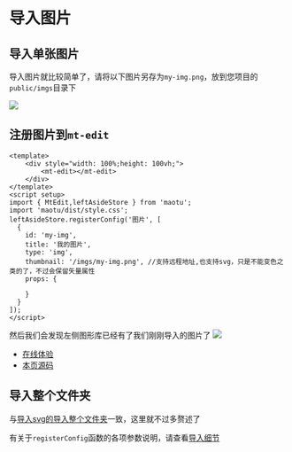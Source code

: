 # 导入图片

## 导入单张图片
导入图片就比较简单了，请将以下图片另存为`my-img.png`，放到您项目的`public/imgs`目录下

![](/imgs/my-img.png)

## 注册图片到`mt-edit`

```vue
<template>
    <div style="width: 100%;height: 100vh;">
        <mt-edit></mt-edit>
    </div>
</template>
<script setup>
import { MtEdit,leftAsideStore } from 'maotu';
import 'maotu/dist/style.css';
leftAsideStore.registerConfig('图片', [
  {
    id: 'my-img',
    title: '我的图片',
    type: 'img',
    thumbnail: '/imgs/my-img.png', //支持远程地址,也支持svg，只是不能变色之类的了，不过会保留矢量属性
    props: {

    }
  }
]);
</script>
```
然后我们会发现左侧图形库已经有了我们刚刚导入的图片了
![](/base/import-img.png)
- [在线体验](/demo/base/import-img.md)
- [本页源码](https://github.com/yaolunmao/maotu-docs/blob/main/demo/base/import-img.vue)
## 导入整个文件夹

与[导入svg的导入整个文件夹](/guide/base/import-svg.html#导入整个文件夹)一致，这里就不过多赘述了

有关于`registerConfig`函数的各项参数说明，请查看[导入细节](/guide/base/import-details.md)